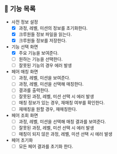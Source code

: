 ## 🚀 기능 목록

* 사전 정보 설정
  * [x] 과정, 레벨, 미션의 정보를 초기화한다.
  * [x] 크루원들 정보 파일을 읽는다.
  * [x] 크루원들 정보를 저장한다.
* 기능 선택 화면
  * [x] 주요 기능을 보여준다. 
  * [ ] 원하는 기능을 선택한다.
  * [ ] 잘못된 기능의 경우 에러 발생
* 페어 매칭 화면
  * [ ] 과정, 레벨, 미션을 보여준다.
  * [ ] 과정, 레벨, 미션을 선택해 매칭한다.
  * [ ] 결과를 출력한다.
  * [ ] 잘못된 과정, 레벨, 미션 선택 시 에러 발생
  * [ ] 매칭 정보가 있는 경우, 재매칭 여부를 확인한다.
  * [ ] 재매칭을 원할 경우, 재매칭한다.
* 페어 조회 화면
  * [ ] 과정, 레벨, 미션을 선택해 매칭 결과를 보여준다.
  * [ ] 잘못된 과정, 레벨, 미션 선택 시 에러 발생
  * [ ] 매칭이 되지 않은 과정, 레벨, 미션 선택 시 에러 발생
* 페어 초기화
  * [ ] 모든 페어 결과를 초기화 한다.